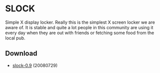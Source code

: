 SLOCK
=====
Simple X display locker. Really this is the simplest X screen locker we are
aware of. It is stable and quite a lot people in this community are using it
every day when they are out with friends or fetching some food from the local
pub.

Download
--------
* [slock-0.9](http://dl.suckless.org/tools/slock-0.9.tar.gz) (20080729)

